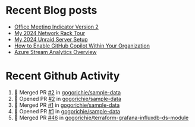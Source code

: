 # Recent Blog posts
<!-- BLOG-POST-LIST:START -->
- [Office Meeting Indicator Version 2](https://www.gogorichie.com/blog/office-meeting-indicator-v2/)
- [My 2024 Network Rack Tour](https://www.gogorichie.com/blog/my-2024-network-rack-tour/)
- [My 2024 Unraid Server Setup](https://www.gogorichie.com/blog/my-2024-unraid-server/)
- [How to Enable GitHub Copilot Within Your Organization](https://www.gogorichie.com/blog/microsoft/githubcopilot-enabling/)
- [Azure Stream Analytics Overview](https://www.gogorichie.com/blog/microsoft/azure-stream-analytics-overview/)
<!-- BLOG-POST-LIST:END -->


# Recent Github Activity
<!--START_SECTION:activity-->
1. 🎉 Merged PR [#2](https://github.com/gogorichie/sample-data/pull/2) in [gogorichie/sample-data](https://github.com/gogorichie/sample-data)
2. 💪 Opened PR [#2](https://github.com/gogorichie/sample-data/pull/2) in [gogorichie/sample-data](https://github.com/gogorichie/sample-data)
3. 🎉 Merged PR [#1](https://github.com/gogorichie/sample-data/pull/1) in [gogorichie/sample-data](https://github.com/gogorichie/sample-data)
4. 💪 Opened PR [#1](https://github.com/gogorichie/sample-data/pull/1) in [gogorichie/sample-data](https://github.com/gogorichie/sample-data)
5. 🎉 Merged PR [#46](https://github.com/gogorichie/terraform-grafana-influxdb-ds-module/pull/46) in [gogorichie/terraform-grafana-influxdb-ds-module](https://github.com/gogorichie/terraform-grafana-influxdb-ds-module)
<!--END_SECTION:activity-->

